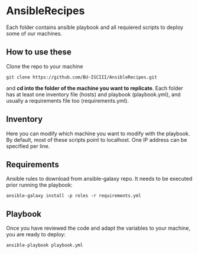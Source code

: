 # AnsibleRecipes
Each folder contains ansible playbook and all requiered scripts to deploy some of our machines.

## How to use these
Clone the repo to your machine

```git clone https://github.com/BU-ISCIII/AnsibleRecipes.git```

and **cd into the folder of the machine you want to replicate**. Each folder has at least one inventory file (hosts) and playbook (playbook.yml), and usually a requirements file too (requirements.yml).

## Inventory
Here you can modify which machine you want to modify with the playbook. By default, most of these scripts point to localhost. One IP address can be specified per line.

## Requirements
Ansible rules to download from ansible-galaxy repo. It needs to be executed prior running the playbook:

```ansible-galaxy install -p roles -r requirements.yml```

## Playbook
Once you have reviewed the code and adapt the variables to your machine, you are ready to deploy:

```ansible-playbook playbook.yml```
